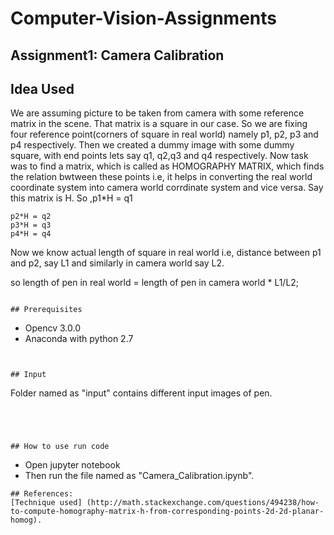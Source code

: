 # Computer-Vision-Assignments


## Assignment1: Camera Calibration



## Idea Used

We are assuming picture to be taken from camera with some reference matrix in the scene.
That matrix is a square in our case. So we are fixing four reference point(corners of square in real world) namely p1, p2, p3 and p4 respectively.
Then we created a dummy image with some dummy square, with end points lets say q1, q2,q3 and q4 respectively.
Now task was to find a matrix, which is called as HOMOGRAPHY MATRIX, which finds the relation bwtween these points i.e, it helps in converting the real world coordinate system into camera world corrdinate system and vice versa.
Say this matrix is H.
So ,p1*H = q1


    p2*H = q2
    p3*H = q3
    p4*H = q4
    
    
 Now we know actual length of square in real world i.e,  distance between p1 and p2, say L1 and similarly in camera world say L2.
 
 so length of pen in real world = length of pen in camera world * L1/L2;
```

## Prerequisites
```

- Opencv 3.0.0
- Anaconda with python 2.7
```


## Input 
```
Folder named as "input" contains different input images of pen.
```




## How to use run code 
```
- Open jupyter notebook
- Then run the file named as "Camera_Calibration.ipynb".
```
## References:
[Technique used] (http://math.stackexchange.com/questions/494238/how-to-compute-homography-matrix-h-from-corresponding-points-2d-2d-planar-homog).







